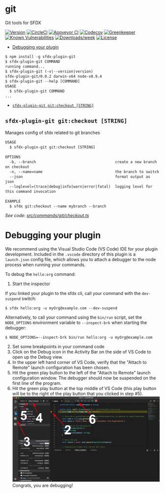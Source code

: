 git
===

Git tools for SFDX

[![Version](https://img.shields.io/npm/v/git.svg)](https://npmjs.org/package/git)
[![CircleCI](https://circleci.com/gh/dev/git/tree/master.svg?style=shield)](https://circleci.com/gh/dev/git/tree/master)
[![Appveyor CI](https://ci.appveyor.com/api/projects/status/github/dev/git?branch=master&svg=true)](https://ci.appveyor.com/project/heroku/git/branch/master)
[![Codecov](https://codecov.io/gh/dev/git/branch/master/graph/badge.svg)](https://codecov.io/gh/dev/git)
[![Greenkeeper](https://badges.greenkeeper.io/dev/git.svg)](https://greenkeeper.io/)
[![Known Vulnerabilities](https://snyk.io/test/github/dev/git/badge.svg)](https://snyk.io/test/github/dev/git)
[![Downloads/week](https://img.shields.io/npm/dw/git.svg)](https://npmjs.org/package/git)
[![License](https://img.shields.io/npm/l/git.svg)](https://github.com/dev/git/blob/master/package.json)

<!-- toc -->
* [Debugging your plugin](#debugging-your-plugin)
<!-- tocstop -->
<!-- install -->
<!-- usage -->
```sh-session
$ npm install -g sfdx-plugin-git
$ sfdx-plugin-git COMMAND
running command...
$ sfdx-plugin-git (-v|--version|version)
sfdx-plugin-git/0.0.2 darwin-x64 node-v8.9.4
$ sfdx-plugin-git --help [COMMAND]
USAGE
  $ sfdx-plugin-git COMMAND
...
```
<!-- usagestop -->
<!-- commands -->
* [`sfdx-plugin-git git:checkout [STRING]`](#sfdx-plugin-git-gitcheckout-string)

## `sfdx-plugin-git git:checkout [STRING]`

Manages config of sfdx related to git branches

```
USAGE
  $ sfdx-plugin-git git:checkout [STRING]

OPTIONS
  -b, --branch                                    create a new branch on checkout
  -n, --name=name                                 the branch to switch
  --json                                          format output as json
  --loglevel=(trace|debug|info|warn|error|fatal)  logging level for this command invocation

EXAMPLE
  $ sfdx git:checkout --name mybranch --branch
```

_See code: [src/commands/git/checkout.ts](https://github.com/ntotten/sfdxgit/blob/v0.0.2/src/commands/git/checkout.ts)_
<!-- commandsstop -->
<!-- debugging-your-plugin -->
# Debugging your plugin
We recommend using the Visual Studio Code (VS Code) IDE for your plugin development. Included in the `.vscode` directory of this plugin is a `launch.json` config file, which allows you to attach a debugger to the node process when running your commands.

To debug the `hello:org` command: 
1. Start the inspector
  
If you linked your plugin to the sfdx cli, call your command with the `dev-suspend` switch: 
```sh-session
$ sfdx hello:org -u myOrg@example.com --dev-suspend
```
  
Alternatively, to call your command using the `bin/run` script, set the `NODE_OPTIONS` environment variable to `--inspect-brk` when starting the debugger:
```sh-session
$ NODE_OPTIONS=--inspect-brk bin/run hello:org -u myOrg@example.com
```

2. Set some breakpoints in your command code
3. Click on the Debug icon in the Activity Bar on the side of VS Code to open up the Debug view.
4. In the upper left hand corner of VS Code, verify that the "Attach to Remote" launch configuration has been chosen.
5. Hit the green play button to the left of the "Attach to Remote" launch configuration window. The debugger should now be suspended on the first line of the program. 
6. Hit the green play button at the top middle of VS Code (this play button will be to the right of the play button that you clicked in step #5).
<br><img src=".images/vscodeScreenshot.png" width="480" height="278"><br>
Congrats, you are debugging!
